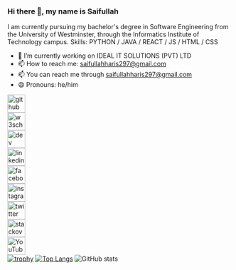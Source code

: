 ### Hi there 👋, my name is Saifullah
I am currently pursuing my bachelor's degree in Software Engineering from the University of Westminster, through the Informatics Institute of Technology campus.
Skills: PYTHON / JAVA / REACT / JS / HTML / CSS

- 🔭 I’m currently working on IDEAL IT SOLUTIONS (PVT) LTD 
- 📫 How to reach me: saifullahharis297@gmail.com 
- 📫 You can reach me through saifullahharis297@gmail.com 
- 😄 Pronouns: he/him 


[<img src='https://cdn.jsdelivr.net/npm/simple-icons@3.0.1/icons/github.svg' alt='github' height='40'>](https://github.com/saifullahharis)  
[<img src='https://cdn.jsdelivr.net/npm/simple-icons@3.0.1/icons/w3c.svg' alt='w3school' height='40'>](https://my-learning.w3schools.com/)  
[<img src='https://cdn.jsdelivr.net/npm/simple-icons@3.0.1/icons/dev-dot-to.svg' alt='dev' height='40'>](https://dev.to/saifullahharis)  
[<img src='https://cdn.jsdelivr.net/npm/simple-icons@3.0.1/icons/linkedin.svg' alt='linkedin' height='40'>](https://www.linkedin.com/in/saifullah297/)  
[<img src='https://cdn.jsdelivr.net/npm/simple-icons@3.0.1/icons/facebook.svg' alt='facebook' height='40'>](https://www.facebook.com/saifullah.haris.54?mibextid=ZbWKwL)  
[<img src='https://cdn.jsdelivr.net/npm/simple-icons@3.0.1/icons/instagram.svg' alt='instagram' height='40'>](https://www.instagram.com/saifullah_297/)  
[<img src='https://cdn.jsdelivr.net/npm/simple-icons@3.0.1/icons/twitter.svg' alt='twitter' height='40'>](https://twitter.com/saifullah_297)  
[<img src='https://cdn.jsdelivr.net/npm/simple-icons@3.0.1/icons/stackoverflow.svg' alt='stackoverflow' height='40'>](https://stackoverflow.com/users/22079246/saifullah-haris)  
[<img src='https://cdn.jsdelivr.net/npm/simple-icons@3.0.1/icons/youtube.svg' alt='YouTube' height='40'>](https://www.youtube.com/channel/saifullah_297)  
[![trophy](https://github-profile-trophy.vercel.app/?username=saifullahharis)](https://github.com/ryo-ma/github-profile-trophy)
[![Top Langs](https://github-readme-stats.vercel.app/api/top-langs/?username=saifullahharis)](https://github.com/anuraghazra/github-readme-stats)
![GitHub stats](https://github-readme-stats.vercel.app/api?username=saifullahharis&show_icons=true)
